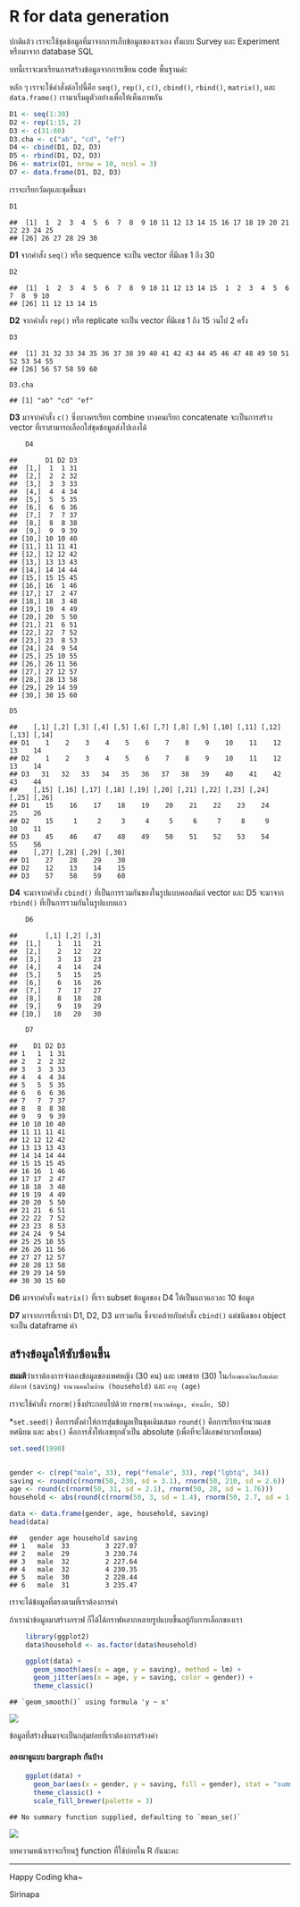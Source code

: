 # R for data generation

ปกติแล้ว เราจะใช้ชุดช้อมูลที่มาจากการเก็บข้อมูลของเราเอง ทั้งแบบ Survey และ Experiment หรือมาจาก database SQL

บทนี้เราจะมาเรียนการสร้างข้อมูลจากการเขียน code พื้นฐานค่ะ

หลัก ๆ เราจะใช้คำสั่งต่อไปนี้คือ `seq()`, `rep()`, `c()`, `cbind()`, `rbind()`, `matrix()`, และ `data.frame()` เรามาเริ่มดูตัวอย่างเพื่อให้เห็นภาพกัน

``` r
D1 <- seq(1:30)
D2 <- rep(1:15, 2)
D3 <- c(31:60)
D3.cha <- c("ab", "cd", "ef")
D4 <- cbind(D1, D2, D3)
D5 <- rbind(D1, D2, D3)
D6 <- matrix(D1, nrow = 10, ncol = 3)
D7 <- data.frame(D1, D2, D3)
```

เราจะเรียกวัตถุและชุดขึ้นมา

``` r
D1
```



    ##  [1]  1  2  3  4  5  6  7  8  9 10 11 12 13 14 15 16 17 18 19 20 21 22 23 24 25
    ## [26] 26 27 28 29 30

**D1** จากคำสั่ง `seq()` หรือ sequence จะเป็น vector ที่มีเลข 1 ถึง 30


``` r
D2
```


    ##  [1]  1  2  3  4  5  6  7  8  9 10 11 12 13 14 15  1  2  3  4  5  6  7  8  9 10
    ## [26] 11 12 13 14 15

**D2** จากคำสั่ง `rep()` หรือ replicate จะเป็น vector ที่มีเลข 1 ถึง 15
วนไป 2 ครั้ง


``` r
D3
```


    ##  [1] 31 32 33 34 35 36 37 38 39 40 41 42 43 44 45 46 47 48 49 50 51 52 53 54 55
    ## [26] 56 57 58 59 60


``` r
D3.cha
```


    ## [1] "ab" "cd" "ef"

**D3** มาจากคำสั่ง `c()` ซึ่งบางครเรียก combine บางคนเรียก concatenate จะเป็นการสร้าง vector ที่เราสามารถเลือกใส่ชุดข้อมูลส่งไปเองได้


``` r
    D4
```


    ##       D1 D2 D3
    ##  [1,]  1  1 31
    ##  [2,]  2  2 32
    ##  [3,]  3  3 33
    ##  [4,]  4  4 34
    ##  [5,]  5  5 35
    ##  [6,]  6  6 36
    ##  [7,]  7  7 37
    ##  [8,]  8  8 38
    ##  [9,]  9  9 39
    ## [10,] 10 10 40
    ## [11,] 11 11 41
    ## [12,] 12 12 42
    ## [13,] 13 13 43
    ## [14,] 14 14 44
    ## [15,] 15 15 45
    ## [16,] 16  1 46
    ## [17,] 17  2 47
    ## [18,] 18  3 48
    ## [19,] 19  4 49
    ## [20,] 20  5 50
    ## [21,] 21  6 51
    ## [22,] 22  7 52
    ## [23,] 23  8 53
    ## [24,] 24  9 54
    ## [25,] 25 10 55
    ## [26,] 26 11 56
    ## [27,] 27 12 57
    ## [28,] 28 13 58
    ## [29,] 29 14 59
    ## [30,] 30 15 60


``` r
D5
```


    ##    [,1] [,2] [,3] [,4] [,5] [,6] [,7] [,8] [,9] [,10] [,11] [,12] [,13] [,14]
    ## D1    1    2    3    4    5    6    7    8    9    10    11    12    13    14
    ## D2    1    2    3    4    5    6    7    8    9    10    11    12    13    14
    ## D3   31   32   33   34   35   36   37   38   39    40    41    42    43    44
    ##    [,15] [,16] [,17] [,18] [,19] [,20] [,21] [,22] [,23] [,24] [,25] [,26]
    ## D1    15    16    17    18    19    20    21    22    23    24    25    26
    ## D2    15     1     2     3     4     5     6     7     8     9    10    11
    ## D3    45    46    47    48    49    50    51    52    53    54    55    56
    ##    [,27] [,28] [,29] [,30]
    ## D1    27    28    29    30
    ## D2    12    13    14    15
    ## D3    57    58    59    60

**D4** จะมาจากคำสั่ง `cbind()` ที่เป็นการรวมกันของในรูปแบบคอลลัมภ์ vector และ D5 จะมาจาก `rbind()` ที่เป็นการรวมกันในรูปแบบแถว


``` r
    D6
```


    ##       [,1] [,2] [,3]
    ##  [1,]    1   11   21
    ##  [2,]    2   12   22
    ##  [3,]    3   13   23
    ##  [4,]    4   14   24
    ##  [5,]    5   15   25
    ##  [6,]    6   16   26
    ##  [7,]    7   17   27
    ##  [8,]    8   18   28
    ##  [9,]    9   19   29
    ## [10,]   10   20   30


``` r
    D7
```


    ##    D1 D2 D3
    ## 1   1  1 31
    ## 2   2  2 32
    ## 3   3  3 33
    ## 4   4  4 34
    ## 5   5  5 35
    ## 6   6  6 36
    ## 7   7  7 37
    ## 8   8  8 38
    ## 9   9  9 39
    ## 10 10 10 40
    ## 11 11 11 41
    ## 12 12 12 42
    ## 13 13 13 43
    ## 14 14 14 44
    ## 15 15 15 45
    ## 16 16  1 46
    ## 17 17  2 47
    ## 18 18  3 48
    ## 19 19  4 49
    ## 20 20  5 50
    ## 21 21  6 51
    ## 22 22  7 52
    ## 23 23  8 53
    ## 24 24  9 54
    ## 25 25 10 55
    ## 26 26 11 56
    ## 27 27 12 57
    ## 28 28 13 58
    ## 29 29 14 59
    ## 30 30 15 60

**D6** มาจากคำสั่ง `matrix()` ที่เรา subset ข้อมูลของ D4 ให้เป็นแถวแถวละ 10 ข้อมูล

**D7** มาจากการที่เรานำ D1, D2, D3 มารวมกัน ซึ่งจะคล้ายกับคำสั่ง `cbind()` แต่ชนิดของ object จะเป็น dataframe ค่า

## สร้างข้อมูลให้ซับซ้อนขึ้น

**สมมติ**ว่าเราต้องการจำลองข้อมูลของเพศหญิง (30 คน) และ เพศชาย (30) ใน`เรื่องของเงินเก็บแต่ละสัปดาห์` `(saving)` `จำนวนคนในบ้าน (household)` และ `อายุ (age)`

เราจะใช้คำสั่ง `rnorm()`ซึ่งประกอบไปด้วย `rnorm(จำนวนข้อมูล, ค่าเฉลี่ย, SD)`

\*`set.seed()` คือการตั้งค่าให้การสุ่มข้อมูลเป็นชุดเดิมเสมอ `round()` คือการเรียกจำนวนเลขทศนิยม และ `abs()` คือการสั่งให้เลขทุกตัวเป็น absolute (เพื่อที่จะได้เลขค่าบวกทั้งหมด)


``` r
set.seed(1990)


gender <- c(rep("male", 33), rep("female", 33), rep("lgbtq", 34))
saving <- round(c(rnorm(50, 230, sd = 3.1), rnorm(50, 210, sd = 2.6)) ,2)
age <- round(c(rnorm(50, 31, sd = 2.1), rnorm(50, 28, sd = 1.76)))
household <- abs(round(c(rnorm(50, 3, sd = 1.4), rnorm(50, 2.7, sd = 1.2))))

data <- data.frame(gender, age, household, saving)
head(data)
```



    ##   gender age household saving
    ## 1   male  33         3 227.07
    ## 2   male  29         3 230.74
    ## 3   male  32         2 227.64
    ## 4   male  32         4 230.35
    ## 5   male  30         2 228.44
    ## 6   male  31         3 235.47

เราจะได้ข้อมูลที่ตรงตามที่เราต้องการค่า

ถ้าเรานำข้อมูลมาสร้างกราฟ ก็ได้ได้กราฟหลากหลายรูปแบบขึ้นอยู่กับการเลือกของเรา


``` r
    library(ggplot2)
    data$household <- as.factor(data$household)

    ggplot(data) +
      geom_smooth(aes(x = age, y = saving), method = lm) +
      geom_jitter(aes(x = age, y = saving, color = gender)) +
      theme_classic()
```


    ## `geom_smooth()` using formula 'y ~ x'

![](docs/create_data_self_files/figure-markdown_strict/unnamed-chunk-8-1.png)

ข้อมูลที่สร้างขึ้นมาจะเป็นกลุ่มย่อยที่เราต้องการสร้างค่า

#### ลองมาดูแบบ bargraph กันบ้าง


``` r
    ggplot(data) +
      geom_bar(aes(x = gender, y = saving, fill = gender), stat = "summary") +
      theme_classic() +
      scale_fill_brewer(palette = 3)
```



    ## No summary function supplied, defaulting to `mean_se()`

![](docs/create_data_self_files/figure-markdown_strict/unnamed-chunk-9-1.png)



บทความหน้าเราจะเรียนรู้ function ที่ใช้บ่อยใน R กันนะคะ



------
Happy Coding kha~


Sirinapa
